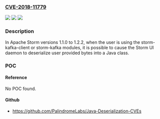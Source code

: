 ### [CVE-2018-11779](https://cve.mitre.org/cgi-bin/cvename.cgi?name=CVE-2018-11779)
![](https://img.shields.io/static/v1?label=Product&message=Storm&color=blue)
![](https://img.shields.io/static/v1?label=Version&message=n%2Fa&color=blue)
![](https://img.shields.io/static/v1?label=Vulnerability&message=CWE-502%3A%20Deserialization%20of%20Untrusted%20Data&color=brighgreen)

### Description

In Apache Storm versions 1.1.0 to 1.2.2, when the user is using the storm-kafka-client or storm-kafka modules, it is possible to cause the Storm UI daemon to deserialize user provided bytes into a Java class.

### POC

#### Reference
No POC found.

#### Github
- https://github.com/PalindromeLabs/Java-Deserialization-CVEs

